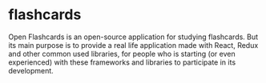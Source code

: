 # flashcards
Open Flashcards is an open-source application for studying flashcards. But its main purpose is to provide a real life application made with React, Redux and other common used libraries, for people who is starting (or even experienced) with these frameworks and libraries to participate in its development.

